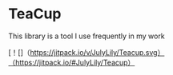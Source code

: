 # TeaCup
This library is a tool I use frequently in my work

[！[]（https://jitpack.io/v/JulyLily/Teacup.svg）（https://jitpack.io/#JulyLily/Teacup）


